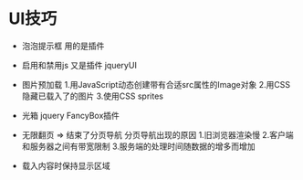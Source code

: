 # UI技巧
- 泡泡提示框 用的是插件
- 启用和禁用js 又是插件 jqueryUI
- 图片预加载
1.用JavaScript动态创建带有合适src属性的Image对象
2.用CSS隐藏已载入了的图片
3.使用CSS sprites
- 光箱
 jquery FancyBox插件
- 无限翻页 => 结束了分页导航
分页导航出现的原因
1.旧浏览器渲染慢
2.客户端和服务器之间有带宽限制
3.服务端的处理时间随数据的增多而增加

- 载入内容时保持显示区域


